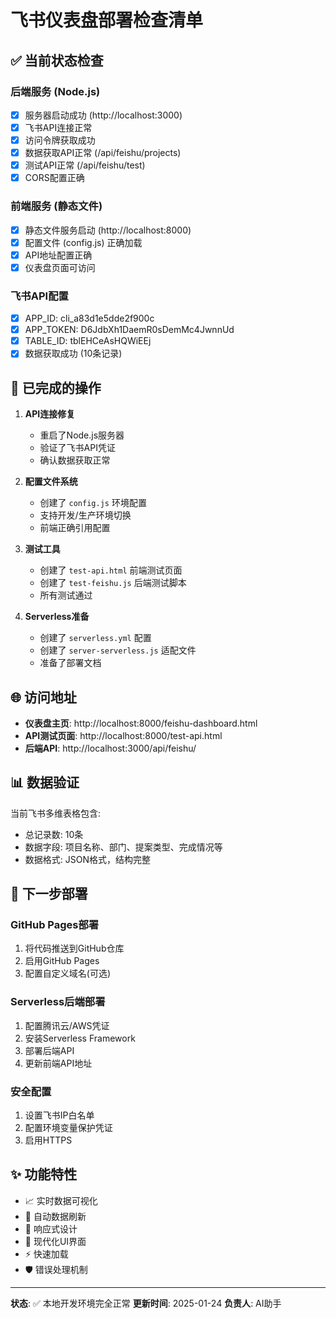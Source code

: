 # 飞书仪表盘部署检查清单

## ✅ 当前状态检查

### 后端服务 (Node.js)
- [x] 服务器启动成功 (http://localhost:3000)
- [x] 飞书API连接正常
- [x] 访问令牌获取成功
- [x] 数据获取API正常 (/api/feishu/projects)
- [x] 测试API正常 (/api/feishu/test)
- [x] CORS配置正确

### 前端服务 (静态文件)
- [x] 静态文件服务启动 (http://localhost:8000)
- [x] 配置文件 (config.js) 正确加载
- [x] API地址配置正确
- [x] 仪表盘页面可访问

### 飞书API配置
- [x] APP_ID: cli_a83d1e5dde2f900c
- [x] APP_TOKEN: D6JdbXh1DaemR0sDemMc4JwnnUd
- [x] TABLE_ID: tblEHCeAsHQWiEEj
- [x] 数据获取成功 (10条记录)

## 🔧 已完成的操作

1. **API连接修复**
   - 重启了Node.js服务器
   - 验证了飞书API凭证
   - 确认数据获取正常

2. **配置文件系统**
   - 创建了 `config.js` 环境配置
   - 支持开发/生产环境切换
   - 前端正确引用配置

3. **测试工具**
   - 创建了 `test-api.html` 前端测试页面
   - 创建了 `test-feishu.js` 后端测试脚本
   - 所有测试通过

4. **Serverless准备**
   - 创建了 `serverless.yml` 配置
   - 创建了 `server-serverless.js` 适配文件
   - 准备了部署文档

## 🌐 访问地址

- **仪表盘主页**: http://localhost:8000/feishu-dashboard.html
- **API测试页面**: http://localhost:8000/test-api.html
- **后端API**: http://localhost:3000/api/feishu/

## 📊 数据验证

当前飞书多维表格包含:
- 总记录数: 10条
- 数据字段: 项目名称、部门、提案类型、完成情况等
- 数据格式: JSON格式，结构完整

## 🚀 下一步部署

### GitHub Pages部署
1. 将代码推送到GitHub仓库
2. 启用GitHub Pages
3. 配置自定义域名(可选)

### Serverless后端部署
1. 配置腾讯云/AWS凭证
2. 安装Serverless Framework
3. 部署后端API
4. 更新前端API地址

### 安全配置
1. 设置飞书IP白名单
2. 配置环境变量保护凭证
3. 启用HTTPS

## ✨ 功能特性

- 📈 实时数据可视化
- 🔄 自动数据刷新
- 📱 响应式设计
- 🎨 现代化UI界面
- ⚡ 快速加载
- 🛡️ 错误处理机制

---

**状态**: ✅ 本地开发环境完全正常
**更新时间**: 2025-01-24
**负责人**: AI助手
